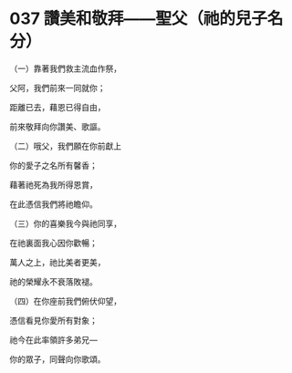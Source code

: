 # 037 讚美和敬拜——聖父（祂的兒子名分）

（一）靠著我們救主流血作祭，

父阿，我們前來一同就你；

距離已去，藉恩已得自由，

前來敬拜向你讚美、歌謳。

（二）哦父，我們願在你前獻上

你的愛子之名所有馨香；

藉著祂死為我所得恩賞，

在此憑信我們將祂瞻仰。

（三）你的喜樂我今與祂同享，

在祂裏面我心因你歡暢；

萬人之上，祂比美者更美，

祂的榮耀永不衰落敗褪。

（四）在你座前我們俯伏仰望，

憑信看見你愛所有對象；

祂今在此率領許多弟兄—

你的眾子，同聲向你歌頌。

